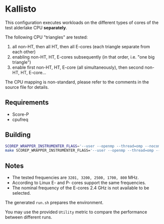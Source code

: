 # Kallisto
This configuration executes workloads on the different types of cores of the test alderlake CPU **separately**.

The following CPU "triangles" are tested:

1. all non-HT, then all HT, then all E-cores (each triangle separate from each other)
2. enabling non-HT, HT, E-cores subsequently (in that order, i.e. "one big triangle")
3. enable first non-HT, HT, E-core (all simultaneously), then second non-HT, HT, E-core...

The CPU mapping is non-standard, please refer to the comments in the source file for details.

## Requirements
- Score-P
- cpufreq

## Building

```bash
SCOREP_WRAPPER_INSTRUMENTER_FLAGS='--user --openmp --thread=omp --nocompiler' SCOREP_WRAPPER=off cmake .. -DCMAKE_C_COMPILER=scorep-gcc -DCMAKE_CXX_COMPILER=scorep-g++ -DUSE_SCOREP=ON -DUSE_FIRESTARTER=OFF
make SCOREP_WRAPPER_INSTRUMENTER_FLAGS='--user --openmp --thread=omp --nocompiler'
```

## Notes
- The tested frequencies are `3201, 3200, 2500, 1700, 800` MHz.
- According to Linux E- and P- cores support the same frequencies.
- The nominal frequency of the E-cores 2.4 GHz is not available to be selected.

The generated `run.sh` prepares the environment.

You may use the provided `Utility` metric to compare the performance between different runs.
